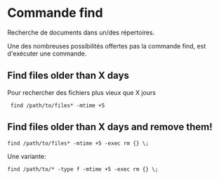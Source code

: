 # Commande find

Recherche de documents dans un/des répertoires.

Une des nombreuses possibilités offertes pas la commande find, est d'exécuter une commande.

## Find files older than X days
Pour rechercher des fichiers plus vieux que X jours

``` {.bash}
 find /path/to/files* -mtime +5
```

## Find files older than X days and remove them!

``` {.bash}
find /path/to/files* -mtime +5 -exec rm {} \;
```
 
Une variante:
``` {.bash}
find /path/to/* -type f -mtime +5 -exec rm {} \;
```

